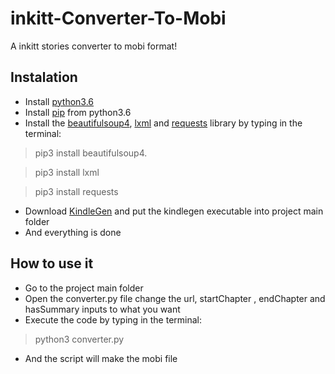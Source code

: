 # inkitt-Converter-To-Mobi
A inkitt stories converter to mobi format! 

## Instalation

* Install [python3.6](https://www.python.org/downloads/)
* Install [pip](https://pip.pypa.io/en/stable/installing/) from python3.6
* Install the [beautifulsoup4](https://pypi.org/project/beautifulsoup4/), [lxml](https://pypi.org/project/lxml/) and [requests](https://pypi.org/project/requests2/) library by typing in the terminal:
> pip3 install beautifulsoup4.

> pip3 install lxml

> pip3 install requests
* Download [KindleGen](https://www.amazon.com/gp/feature.html?docId=1000765211) and put the kindlegen executable into project main folder
* And everything is done

## How to use it
* Go to the project main folder
* Open the converter.py file change the url, startChapter , endChapter and hasSummary inputs to what you want
* Execute the code by typing in the terminal:
> python3 converter.py
* And the script will make the mobi file